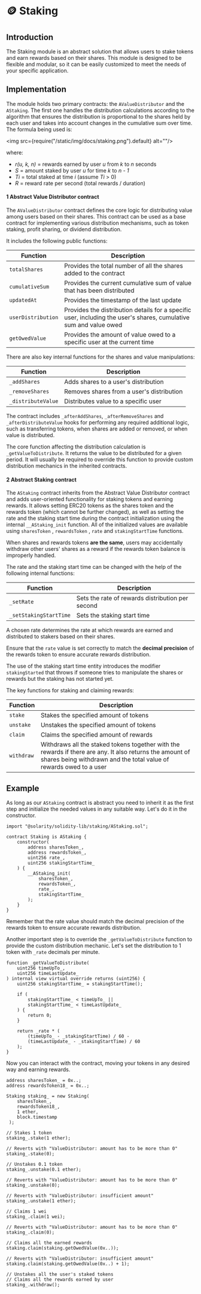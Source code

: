 # 🪙 Staking

## Introduction

The Staking module is an abstract solution that allows users to stake tokens and earn rewards based on their shares. This module is designed to be flexible and modular, so it can be easily customized to meet the needs of your specific application.

## Implementation

The module holds two primary contracts: the `AValueDistributor` and the `AStaking`. The first one handles the distribution calculations according to the algorithm that ensures the distribution is proportional to the shares held by each user and takes into account changes in the cumulative sum over time. The formula being used is:

<img src={require("/static/img/docs/staking.png").default} alt=""/>

where:

- _r(u, k, n)_ = rewards earned by user _u_ from _k_ to _n_ seconds
- _S_ = amount staked by user _u_ for time _k_ to _n - 1_
- _Ti_ = total staked at time _i_ (assume _Ti_ > 0)
- _R_ = reward rate per second (total rewards / duration)

#### 1 Abstract Value Distributor contract

The `AValueDistributor` contract defines the core logic for distributing value among users based on their shares. This contract can be used as a base contract for implementing various distribution mechanisms, such as token staking, profit sharing, or dividend distribution.

It includes the following public functions:

<table>
    <thead>
        <tr><th>Function</th><th>Description</th></tr>
    </thead>
    <tbody>
        <tr><td><code>totalShares</code></td><td>Provides the total number of all the shares added to the contract</td></tr>
        <tr><td><code>cumulativeSum</code></td><td>Provides the current cumulative sum of value that has been distributed</td></tr>
        <tr><td><code>updatedAt</code></td><td>Provides the timestamp of the last update</td></tr>
        <tr><td><code>userDistribution</code></td><td>Provides the distribution details for a specific user, including the user's shares, cumulative sum and value owed</td></tr>
        <tr><td><code>getOwedValue</code></td><td>Provides the amount of value owed to a specific user at the current time</td></tr>
    </tbody>
</table>

There are also key internal functions for the shares and value manipulations:

<table>
  <thead>
    <tr>
      <th>Function</th>
      <th>Description</th>
    </tr>
  </thead>
  <tbody>
    <tr>
      <td><code>_addShares</code></td>
      <td>Adds shares to a user's distribution</td>
    </tr>
    <tr>
      <td><code>_removeShares</code></td>
      <td>Removes shares from a user's distribution</td>
    </tr>
    <tr>
      <td><code>_distributeValue</code></td>
      <td>Distributes value to a specific user</td>
    </tr>
  </tbody>
</table>

The contract includes `_afterAddShares`, `_afterRemoveShares` and `_afterDistributeValue` hooks for performing any required additional logic, such as transferring tokens, when shares are added or removed, or when value is distributed.

The core function affecting the distribution calculation is `_getValueToDistribute`. It returns the value to be distributed for a given period. It will usually be required to override this function to provide custom distribution mechanics in the inherited contracts.

#### 2 Abstract Staking contract

The `AStaking` contract inherits from the Abstract Value Distributor contract and adds user-oriented functionality for staking tokens and earning rewards. It allows setting ERC20 tokens as the shares token and the rewards token (which cannot be further changed), as well as setting the rate and the staking start time during the contract initialization using the internal `__AStaking_init` function. All of the initialized values are available using `sharesToken` , `rewardsToken` , `rate` and `stakingStartTime` functions.

When shares and rewards tokens **are the same**, users may accidentally withdraw other users' shares as a reward if the rewards token balance is improperly handled.

The rate and the staking start time can be changed with the help of the following internal functions:

<table>
  <thead>
    <tr>
      <th>Function</th>
      <th>Description</th>
    </tr>
  </thead>
  <tbody>
    <tr>
      <td><code>_setRate</code></td>
      <td>Sets the rate of rewards distribution per second</td>
    </tr>
    <tr>
      <td><code>_setStakingStartTime</code></td>
      <td>Sets the staking start time</td>
    </tr>
  </tbody>
</table>

A chosen rate determines the rate at which rewards are earned and distributed to stakers based on their shares.

Ensure that the `rate` value is set correctly to match the **decimal precision** of the rewards token to ensure accurate rewards distribution.

The use of the staking start time entity introduces the modifier `stakingStarted` that throws if someone tries to manipulate the shares or rewards but the staking has not started yet.

The key functions for staking and claiming rewards:

<table>
  <thead>
    <tr>
      <th>Function</th>
      <th>Description</th>
    </tr>
  </thead>
  <tbody>
    <tr>
      <td><code>stake</code></td>
      <td>Stakes the specified amount of tokens</td>
    </tr>
    <tr>
      <td><code>unstake</code></td>
      <td>Unstakes the specified amount of tokens</td>
    </tr>
    <tr>
      <td><code>claim</code></td>
      <td>Claims the specified amount of rewards</td>
    </tr>
    <tr>
      <td><code>withdraw</code></td>
      <td>Withdraws all the staked tokens together with the rewards if there are any. It also returns the amount of shares being withdrawn and the total value of rewards owed to a user</td>
    </tr>
  </tbody>
</table>

## Example

As long as our `AStaking` contract is abstract you need to inherit it as the first step and initialize the needed values in any suitable way. Let's do it in the constructor.

```solidity
import "@solarity/solidity-lib/staking/AStaking.sol";

contract Staking is AStaking {    
    constructor(
        address sharesToken_,
        address rewardsToken_,
        uint256 rate_,
        uint256 stakingStartTime_
    ) {
        __AStaking_init(
            sharesToken_, 
            rewardsToken_, 
            rate_, 
            stakingStartTime_
        );
    }
}
```

Remember that the rate value should match the decimal precision of the rewards token to ensure accurate rewards distribution.

Another important step is to override the `_getValueToDistribute` function to provide the custom distribution mechanic. Let's set the distribution to 1 token with `_rate` decimals per minute.

```solidity
function _getValueToDistribute(
    uint256 timeUpTo_,
    uint256 timeLastUpdate_
) internal view virtual override returns (uint256) {
    uint256 stakingStartTime_ = stakingStartTime();
    
    if (
        stakingStartTime_ < timeUpTo_ ||
        stakingStartTime_ < timeLastUpdate_
    ) {
        return 0;
    }

    return _rate * (
        (timeUpTo_ - _stakingStartTime) / 60 -
        (timeLastUpdate_ - _stakingStartTime) / 60
    );
}
```

Now you can interact with the contract, moving your tokens in any desired way and earning rewards.

```solidity
address sharesToken_ = 0x..;
address rewardsToken18_ = 0x..;

Staking staking_ = new Staking(
    sharesToken_, 
    rewardsToken18_, 
    1 ether, 
    block.timestamp
 );

// Stakes 1 token
staking_.stake(1 ether); 

// Reverts with "ValueDistributor: amount has to be more than 0"
staking_.stake(0); 

// Unstakes 0.1 token
staking_.unstake(0.1 ether);

// Reverts with "ValueDistributor: amount has to be more than 0"
staking_.unstake(0);

// Reverts with "ValueDistributor: insufficient amount"
staking_.unstake(1 ether);

// Claims 1 wei
staking_.claim(1 wei);

// Reverts with "ValueDistributor: amount has to be more than 0"
staking_.claim(0);

// Claims all the earned rewards
staking.claim(staking.getOwedValue(0x..));

// Reverts with "ValueDistributor: insufficient amount"
staking.claim(staking.getOwedValue(0x..) + 1);

// Unstakes all the user's staked tokens 
// Claims all the rewards earned by user
staking_.withdraw();
```
